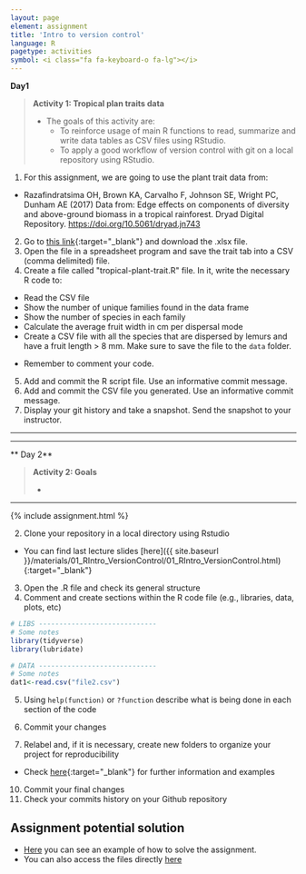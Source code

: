 ```yaml
---
layout: page
element: assignment
title: 'Intro to version control'
language: R
pagetype: activities
symbol: <i class="fa fa-keyboard-o fa-lg"></i>
---
```



**Day1**

> **Activity 1: Tropical plan traits data**
>
> - The goals of this activity are:
>   - To reinforce usage of main R functions to read, summarize and write data tables as CSV files using RStudio.
>   - To apply a good workflow of version control with git on a local repository using RStudio.



1. For this assignment, we are going to use the plant trait data from:
  * Razafindratsima OH, Brown KA, Carvalho F, Johnson SE, Wright PC, Dunham AE (2017) Data from: Edge effects on components of diversity and above-ground biomass in a tropical rainforest. Dryad Digital Repository. https://doi.org/10.5061/dryad.jn743
2. Go to [this link](https://doi.org/10.5061/dryad.jn743){:target="_blank"} and download the .xlsx file.
3. Open the file in a spreadsheet program and save the trait tab into a CSV (comma delimited) file.
4. Create a file called "tropical-plant-trait.R" file. In it, write the necessary R code to:
  * Read the CSV file
  * Show the number of unique families found in the data frame
  * Show the number of species in each family
  * Calculate the average fruit width in cm per dispersal mode
  * Create a CSV file with all the species that are dispersed by lemurs and have a fruit length > 8 mm. Make sure to save the file to the `data` folder.
  <!-- * Plot the average fruit length per seed size category using (A) all the data, and (B) the lemur subset data -->
  * Remember to comment your code.
5. Add and commit the R script file. Use an informative commit message.
6. Add and commit the CSV file you generated. Use an informative commit message.
7. Display your git history and take a snapshot. Send the snapshot to your instructor.

---
---

** Day 2**

> **Activity 2: Goals**
>
> -

---

{% include assignment.html %}

2. Clone your repository in a local directory using Rstudio
  - You can find last lecture slides [here]({{ site.baseurl }}/materials/01_RIntro_VersionControl/01_RIntro_VersionControl.html){:target="_blank"}
3. Open the .R file and check its general structure
4. Comment and create sections within the R code file (e.g., libraries, data, plots, etc)

```r
# LIBS -----------------------------
# Some notes
library(tidyverse)
library(lubridate)

# DATA -----------------------------
# Some notes
dat1<-read.csv("file2.csv")
```

5. Using ``help(function)`` or ``?function`` describe what is being done in each section of the code

6. Commit your changes

9. Relabel and, if it is necessary, create new folders to organize your project for reproducibility
  * Check [here](http://www.datacarpentry.org/semester-biology/materials/project-structure/){:target="_blank"} for further information and examples
10. Commit your final changes
11. Check your commits history on your Github repository


## Assignment potential solution

* [Here](https://github.com/GlobalEcologyBiogeography/projects-structure-susyelo.git) you can see an example of how to solve the assignment.
* You can also access the files directly [here](../../solutions/Week2_solution/)
